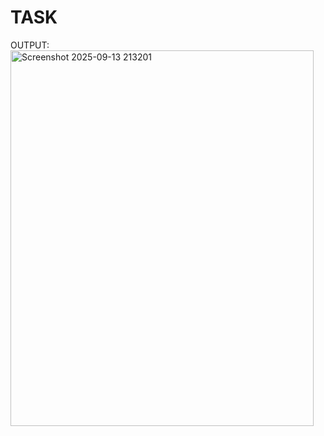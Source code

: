 # TASK
OUTPUT:
<img width="485" height="601" alt="Screenshot 2025-09-13 213201" src="https://github.com/user-attachments/assets/9c349afc-f616-4196-a7db-81e189a5f4ac" />
